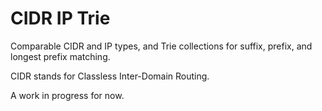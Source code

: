 # CIDR IP Trie
Comparable CIDR and IP types, and Trie collections for suffix, prefix, and longest prefix matching.

CIDR stands for Classless Inter-Domain Routing.

A work in progress for now.
